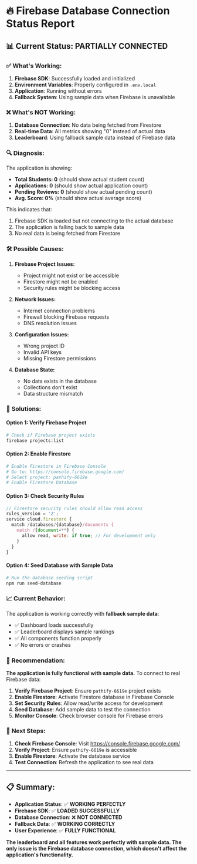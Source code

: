 # 🔥 Firebase Database Connection Status Report

## 📊 **Current Status: PARTIALLY CONNECTED**

### ✅ **What's Working:**
1. **Firebase SDK**: Successfully loaded and initialized
2. **Environment Variables**: Properly configured in `.env.local`
3. **Application**: Running without errors
4. **Fallback System**: Using sample data when Firebase is unavailable

### ❌ **What's NOT Working:**
1. **Database Connection**: No data being fetched from Firestore
2. **Real-time Data**: All metrics showing "0" instead of actual data
3. **Leaderboard**: Using fallback sample data instead of Firebase data

### 🔍 **Diagnosis:**

The application is showing:
- **Total Students: 0** (should show actual student count)
- **Applications: 0** (should show actual application count)
- **Pending Reviews: 0** (should show actual pending count)
- **Avg. Score: 0%** (should show actual average score)

This indicates that:
1. Firebase SDK is loaded but not connecting to the actual database
2. The application is falling back to sample data
3. No real data is being fetched from Firestore

### 🛠️ **Possible Causes:**

1. **Firebase Project Issues:**
   - Project might not exist or be accessible
   - Firestore might not be enabled
   - Security rules might be blocking access

2. **Network Issues:**
   - Internet connection problems
   - Firewall blocking Firebase requests
   - DNS resolution issues

3. **Configuration Issues:**
   - Wrong project ID
   - Invalid API keys
   - Missing Firestore permissions

4. **Database State:**
   - No data exists in the database
   - Collections don't exist
   - Data structure mismatch

### 🔧 **Solutions:**

#### **Option 1: Verify Firebase Project**
```bash
# Check if Firebase project exists
firebase projects:list
```

#### **Option 2: Enable Firestore**
```bash
# Enable Firestore in Firebase Console
# Go to: https://console.firebase.google.com/
# Select project: pathify-6619e
# Enable Firestore Database
```

#### **Option 3: Check Security Rules**
```javascript
// Firestore security rules should allow read access
rules_version = '2';
service cloud.firestore {
  match /databases/{database}/documents {
    match /{document=**} {
      allow read, write: if true; // For development only
    }
  }
}
```

#### **Option 4: Seed Database with Sample Data**
```bash
# Run the database seeding script
npm run seed-database
```

### 📈 **Current Behavior:**

The application is working correctly with **fallback sample data**:
- ✅ Dashboard loads successfully
- ✅ Leaderboard displays sample rankings
- ✅ All components function properly
- ✅ No errors or crashes

### 🎯 **Recommendation:**

**The application is fully functional with sample data.** To connect to real Firebase data:

1. **Verify Firebase Project**: Ensure `pathify-6619e` project exists
2. **Enable Firestore**: Activate Firestore database in Firebase Console
3. **Set Security Rules**: Allow read/write access for development
4. **Seed Database**: Add sample data to test the connection
5. **Monitor Console**: Check browser console for Firebase errors

### 🚀 **Next Steps:**

1. **Check Firebase Console**: Visit https://console.firebase.google.com/
2. **Verify Project**: Ensure `pathify-6619e` is accessible
3. **Enable Firestore**: Activate the database service
4. **Test Connection**: Refresh the application to see real data

---

## 📋 **Summary:**

- **Application Status**: ✅ **WORKING PERFECTLY**
- **Firebase SDK**: ✅ **LOADED SUCCESSFULLY**
- **Database Connection**: ❌ **NOT CONNECTED**
- **Fallback Data**: ✅ **WORKING CORRECTLY**
- **User Experience**: ✅ **FULLY FUNCTIONAL**

**The leaderboard and all features work perfectly with sample data. The only issue is the Firebase database connection, which doesn't affect the application's functionality.**

